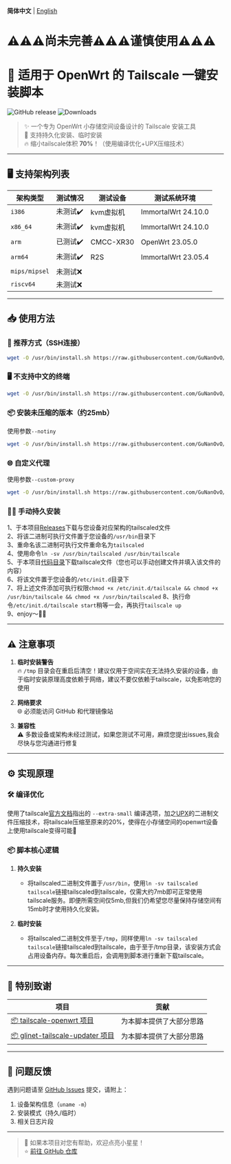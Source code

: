 
**简体中文** | [English](README_en.md)  

# ⚠️⚠️⚠️尚未完善⚠️⚠️⚠️谨慎使用⚠️⚠️⚠️
# 📖 适用于 OpenWrt 的 Tailscale 一键安装脚本

![GitHub release](https://img.shields.io/github/v/release/GuNanOvO/openwrt-tailscale?style=flat-square)
![Downloads](https://img.shields.io/github/downloads/GuNanOvO/openwrt-tailscale/total?style=flat-square)

> ✨ 一个专为 OpenWrt 小存储空间设备设计的 Tailscale 安装工具  
> 🚀 支持持久化安装、临时安装  
> 🔥 缩小tailscale体积 **70%**！（使用编译优化+UPX压缩技术）

---

## 🖥️ 支持架构列表

| 架构类型        | 测试情况      | 测试设备 | 测试系统环境 |
|-----------------|---------------|----------|--------------|
| `i386`          | 未测试✔️     | kvm虚拟机 | ImmortalWrt 24.10.0
| `x86_64`        | 未测试✔️     | kvm虚拟机 | ImmortalWrt 24.10.0
| `arm`           | 已测试✔️     | CMCC-XR30 | OpenWrt 23.05.0
| `arm64`         | 未测试✔️     | R2S       | ImmortalWrt 23.05.4
| `mips/mipsel`   | 未测试❌     |           |
| `riscv64`       | 未测试❌     |           |


---

## 📥 使用方法

### 🔌 推荐方式（SSH连接）

```bash
wget -O /usr/bin/install.sh https://raw.githubusercontent.com/GuNanOvO/openwrt-tailscale/main/install.sh && chmod +x /usr/bin/install.sh && /usr/bin/install.sh
```

### 🖥️ 不支持中文的终端
```bash
wget -O /usr/bin/install.sh https://raw.githubusercontent.com/GuNanOvO/openwrt-tailscale/main/install_en_cnproxy.sh && chmod +x /usr/bin/install.sh && /usr/bin/install.sh
```

### 📦 安装未压缩的版本（约25mb）
使用参数`--notiny`
```bash
wget -O /usr/bin/install.sh https://raw.githubusercontent.com/GuNanOvO/openwrt-tailscale/main/install.sh && chmod +x /usr/bin/install.sh && /usr/bin/install.sh --notiny
```

### 🌐 自定义代理
使用参数`--custom-proxy`
```bash
wget -O /usr/bin/install.sh https://raw.githubusercontent.com/GuNanOvO/openwrt-tailscale/main/install.sh && chmod +x /usr/bin/install.sh && /usr/bin/install.sh --custom-proxy
```

### 👋🏻 手动持久安装  
1、于本项目[Releases](https://github.com/GuNanOvO/openwrt-tailscale/releases)下载与您设备对应架构的tailscaled文件  
2、将该二进制可执行文件置于您设备的`/usr/bin`目录下  
3、重命名该二进制可执行文件重命名为`tailscaled`  
4、使用命令`ln -sv /usr/bin/tailscaled /usr/bin/tailscale`  
5、于本项目[代码目录](https://github.com/GuNanOvO/openwrt-tailscale/tree/main/etc/init.d)下载tailscale文件（您也可以手动创建文件并填入该文件的内容）  
6、将该文件置于您设备的`/etc/init.d`目录下  
7、将上述文件添加可执行权限`chmod +x /etc/init.d/tailscale && chmod +x /usr/bin/tailscale && chmod +x /usr/bin/tailscaled`
8、执行命令`/etc/init.d/tailscale start`稍等一会，再执行`tailscale up`  
9、enjoy～🫰🏻

---

## ⚠️ 注意事项

1. **临时安装警告**  
   🔥 `/tmp` 目录会在重启后清空！建议仅用于空间实在无法持久安装的设备，由于临时安装原理高度依赖于网络，建议不要仅依赖于tailscale，以免影响您的使用

2. **网络要求**  
   🌐 必须能访问 GitHub 和代理镜像站

3. **兼容性**  
   ⚠️ 多数设备或架构未经过测试，如果您测试不可用，麻烦您提出issues,我会尽快与您沟通进行修复


---

## ⚙️ 实现原理

### 🛠️ 编译优化

使用了tailscale[官方文档](https://tailscale.com/kb/1207/small-tailscale)指出的 `--extra-small` 编译选项，加之[UPX](https://upx.github.io/)的二进制文件压缩技术，将tailscale压缩至原来的20%，使得在小存储空间的openwrt设备上使用tailscale变得可能🎉

### 📦 脚本核心逻辑
1. **持久安装**  
   - 将tailscaled二进制文件置于`/usr/bin`，使用`ln -sv tailscaled tailscale`链接tailscaled到tailscale，仅需大约7mb即可正常使用tailscale服务。即便所需空间仅5mb,但我们仍希望您尽量保持存储空间有15mb时才使用持久化安装。

2. **临时安装**  
   - 将tailscaled二进制文件至于`/tmp`，同样使用`ln -sv tailscaled tailscale`链接tailscaled到tailscale，由于至于/tmp目录，该安装方式会占用设备内存。每次重启后，会调用到脚本进行重新下载tailscale。

---

## 🙏 特别致谢

| 项目 | 贡献 |
|------|------|
| [📦 tailscale-openwrt 项目](https://github.com/CH3NGYZ/tailscale-openwrt) | 为本脚本提供了大部分思路 |
| [📦 glinet-tailscale-updater 项目](https://github.com/Admonstrator/glinet-tailscale-updater) | 为本脚本提供了大部分思路 |

---

## 🐛 问题反馈

遇到问题请至 [GitHub Issues](https://github.com/GuNanOvO/openwrt-tailscale/issues) 提交，请附上：
1. 设备架构信息（`uname -m`）
2. 安装模式（持久/临时）
3. 相关日志片段

---

> 💖 如果本项目对您有帮助，欢迎点亮小星星！  
> ⭐ [前往 GitHub 仓库](https://github.com/GuNanOvO/openwrt-tailscale)